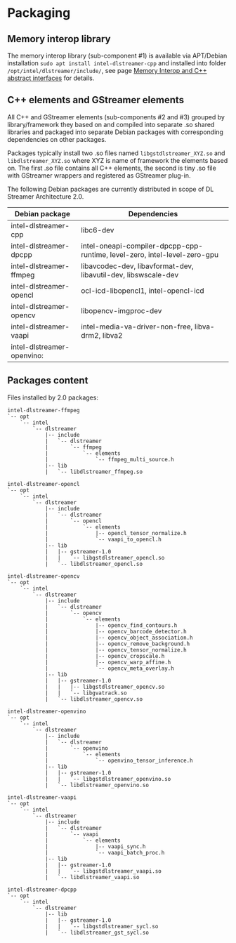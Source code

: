 # Packaging

## Memory interop library

The memory interop library (sub-component #1) is available via
APT/Debian installation `sudo apt install intel-dlstreamer-cpp` and
installed into folder `/opt/intel/dlstreamer/include/`, see
page
[Memory Interop and C++ abstract interfaces](./cpp_interfaces.md) for details.

## C++ elements and GStreamer elements

All C++ and GStreamer elements (sub-components #2 and #3) grouped by
library/framework they based on and compiled into separate .so shared
libraries and packaged into separate Debian packages with corresponding
dependencies on other packages.

Packages typically install two .so files named
`libgstdlstreamer_XYZ.so` and
`libdlstreamer_XYZ.so` where XYZ is name of framework the
elements based on. The first .so file contains all C++ elements, the
second is tiny .so file with GStreamer wrappers and registered as
GStreamer plug-in.

The following Debian packages are currently distributed in scope of
DL Streamer Architecture 2.0.

| Debian package | Dependencies |
|---|---|
| intel-dlstreamer-cpp | libc6-dev |
| intel-dlstreamer-dpcpp | intel-oneapi-compiler-dpcpp-cpp-runtime, level-zero, intel-level-zero-gpu |
| intel-dlstreamer-ffmpeg | libavcodec-dev, libavformat-dev, libavutil-dev, libswscale-dev |
| intel-dlstreamer-opencl | ocl-icd-libopencl1, intel-opencl-icd |
| intel-dlstreamer-opencv | libopencv-imgproc-dev |
| intel-dlstreamer-vaapi | intel-media-va-driver-non-free, libva-drm2, libva2 |
| intel-dlstreamer-openvino: | &nbsp; |

## Packages content

Files installed by 2.0 packages:

``` none
intel-dlstreamer-ffmpeg
`-- opt
    `-- intel
        `-- dlstreamer
            |-- include
            |   `-- dlstreamer
            |       `-- ffmpeg
            |           `-- elements
            |               `-- ffmpeg_multi_source.h
            |-- lib
            |   `-- libdlstreamer_ffmpeg.so
```

``` none
intel-dlstreamer-opencl
`-- opt
    `-- intel
        `-- dlstreamer
            |-- include
            |   `-- dlstreamer
            |       `-- opencl
            |           `-- elements
            |               |-- opencl_tensor_normalize.h
            |               `-- vaapi_to_opencl.h
            |-- lib
            |   |-- gstreamer-1.0
            |   |   `-- libgstdlstreamer_opencl.so
            |   `-- libdlstreamer_opencl.so
```

``` none
intel-dlstreamer-opencv
`-- opt
    `-- intel
        `-- dlstreamer
            |-- include
            |   `-- dlstreamer
            |       `-- opencv
            |           `-- elements
            |               |-- opencv_find_contours.h
            |               |-- opencv_barcode_detector.h
            |               |-- opencv_object_association.h
            |               |-- opencv_remove_background.h
            |               |-- opencv_tensor_normalize.h
            |               |-- opencv_cropscale.h
            |               |-- opencv_warp_affine.h
            |               `-- opencv_meta_overlay.h
            |-- lib
            |   |-- gstreamer-1.0
            |   |   |-- libgstdlstreamer_opencv.so
            |   |   `-- libgvatrack.so
            |   `-- libdlstreamer_opencv.so
```

``` none
intel-dlstreamer-openvino
`-- opt
    `-- intel
        `-- dlstreamer
            |-- include
            |   `-- dlstreamer
            |       `-- openvino
            |           `-- elements
            |               `-- openvino_tensor_inference.h
            |-- lib
            |   |-- gstreamer-1.0
            |   |   `-- libgstdlstreamer_openvino.so
            |   `-- libdlstreamer_openvino.so
```

``` none
intel-dlstreamer-vaapi
`-- opt
    `-- intel
        `-- dlstreamer
            |-- include
            |   `-- dlstreamer
            |       `-- vaapi
            |           `-- elements
            |               |-- vaapi_sync.h
            |               `-- vaapi_batch_proc.h
            |-- lib
            |   |-- gstreamer-1.0
            |   |   `-- libgstdlstreamer_vaapi.so
            |   `-- libdlstreamer_vaapi.so
```

``` none
intel-dlstreamer-dpcpp
`-- opt
    `-- intel
        `-- dlstreamer
            |-- lib
            |   |-- gstreamer-1.0
            |   |   `-- libgstdlstreamer_sycl.so
            |   `-- libdlstreamer_gst_sycl.so
```
